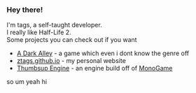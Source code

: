### Hey there!
I'm tags, a self-taught developer. <br>
I really like Half-Life 2. <br>
Some projects you can check out if you want
  - [A Dark Alley](https://github.com/zTags/ADarkAlley) - a game which even i dont know the genre off
  - [ztags.github.io](https://github.com/zTags/ztags.github.io) - my personal website
  - [Thumbsup Engine](https://github.com/stars/zTags/lists/1-thumbsup-engine) - an engine build off of [MonoGame](https://monogame.net/)

so um yeah hi
